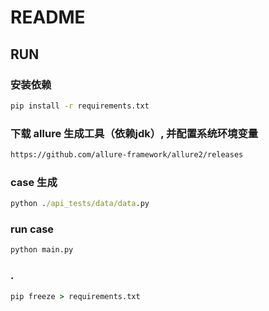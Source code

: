 # README

## RUN

### 安装依赖

```cmd
pip install -r requirements.txt
```

### 下载 allure 生成工具（依赖jdk）, 并配置系统环境变量

```cmd
https://github.com/allure-framework/allure2/releases
```

### case 生成

```cmd
python ./api_tests/data/data.py
```

### run case

```cmd
python main.py
```

### .

```cmd
pip freeze > requirements.txt
```